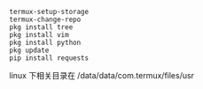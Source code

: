 
```
termux-setup-storage
termux-change-repo
pkg install tree
pkg install vim
pkg install python
pkg update
pip install requests
```

linux 下相关目录在 /data/data/com.termux/files/usr
